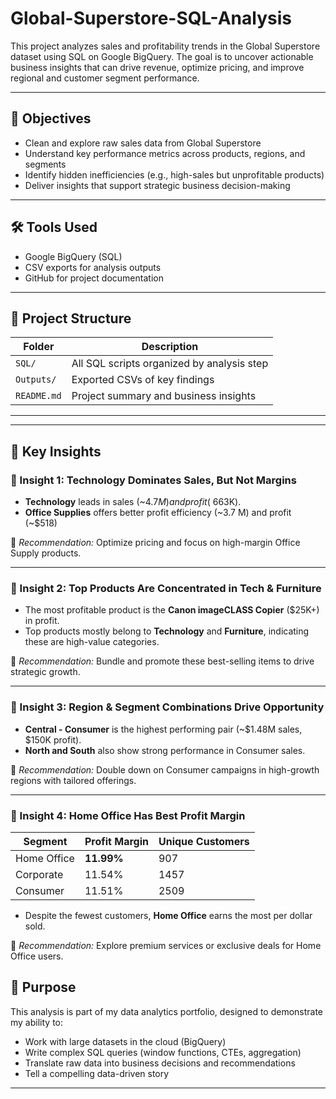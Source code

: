 # Global-Superstore-SQL-Analysis


This project analyzes sales and profitability trends in the Global Superstore dataset using SQL on Google BigQuery. The goal is to uncover actionable business insights that can drive revenue, optimize pricing, and improve regional and customer segment performance.

---

## 🧠 Objectives

- Clean and explore raw sales data from Global Superstore
- Understand key performance metrics across products, regions, and segments
- Identify hidden inefficiencies (e.g., high-sales but unprofitable products)
- Deliver insights that support strategic business decision-making

---

## 🛠️ Tools Used

- Google BigQuery (SQL)
- CSV exports for analysis outputs
- GitHub for project documentation

---

## 📂 Project Structure

| Folder        | Description                               |
|---------------|-------------------------------------------|
| `SQL/`        | All SQL scripts organized by analysis step|
| `Outputs/`    | Exported CSVs of key findings             |
| `README.md`   | Project summary and business insights     |

---


---

## 🧠 Key Insights

### 🔹 Insight 1: Technology Dominates Sales, But Not Margins
- **Technology** leads in sales (~$4.7M) and profit (~$663K).
- **Office Supplies** offers better profit efficiency (~3.7 M) and profit (~$518)

🎯 *Recommendation:* Optimize pricing and focus on high-margin Office Supply products.

---

### 🔹 Insight 2: Top Products Are Concentrated in Tech & Furniture
- The most profitable product is the **Canon imageCLASS Copier** ($25K+) in profit.
- Top products mostly belong to **Technology** and **Furniture**, indicating these are high-value categories.

🎯 *Recommendation:* Bundle and promote these best-selling items to drive strategic growth.

---

### 🔹 Insight 3: Region & Segment Combinations Drive Opportunity
- **Central - Consumer** is the highest performing pair (~$1.48M sales, $150K profit).
- **North and South** also show strong performance in Consumer sales.

🎯 *Recommendation:* Double down on Consumer campaigns in high-growth regions with tailored offerings.

---

### 🔹 Insight 4: Home Office Has Best Profit Margin
| Segment        | Profit Margin | Unique Customers |
|----------------|---------------|------------------|
| Home Office    | **11.99%**    | 907              |
| Corporate      | 11.54%        | 1457             |
| Consumer       | 11.51%        | 2509             |

- Despite the fewest customers, **Home Office** earns the most per dollar sold.

🎯 *Recommendation:* Explore premium services or exclusive deals for Home Office users.


## 📌 Purpose

This analysis is part of my data analytics portfolio, designed to demonstrate my ability to:
- Work with large datasets in the cloud (BigQuery)
- Write complex SQL queries (window functions, CTEs, aggregation)
- Translate raw data into business decisions and recommendations
- Tell a compelling data-driven story

---
